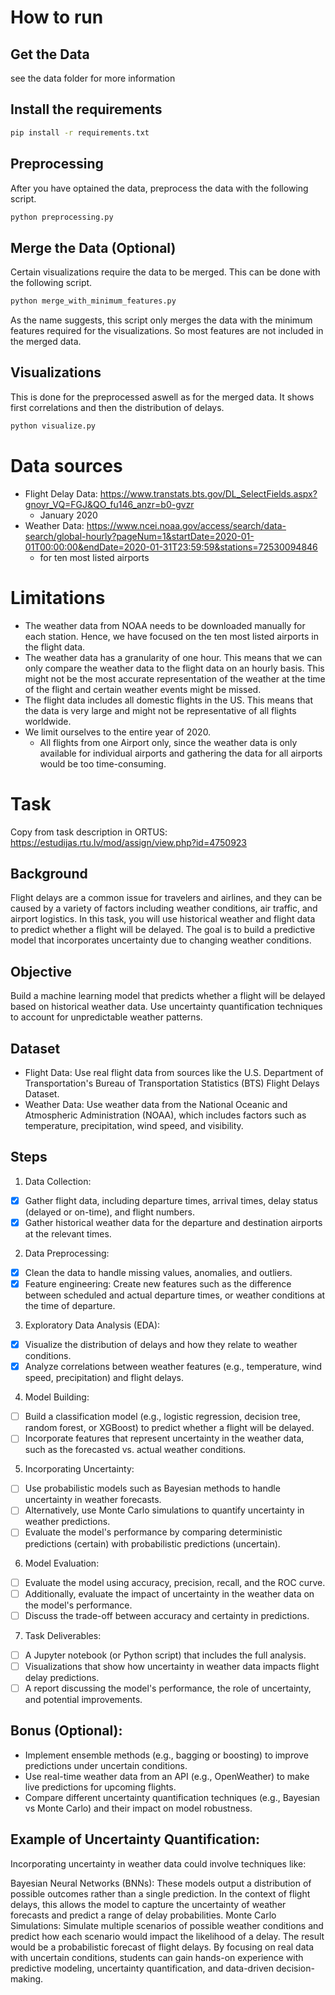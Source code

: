 # How to run


## Get the Data
see the data folder for more information

## Install the requirements
```bash
pip install -r requirements.txt
```

## Preprocessing
After you have optained the data, preprocess the data with the following script.

```bash
python preprocessing.py
```

## Merge the Data (Optional)
Certain visualizations require the data to be merged. This can be done with the following script.

```bash
python merge_with_minimum_features.py
```

As the name suggests, this script only merges the data with the minimum features required for the visualizations. So most features are not included in the merged data.


## Visualizations
This is done for the preprocessed aswell as for the merged data. It shows first correlations and then the distribution of delays.

```bash
python visualize.py
```

# Data sources

* Flight Delay Data: https://www.transtats.bts.gov/DL_SelectFields.aspx?gnoyr_VQ=FGJ&QO_fu146_anzr=b0-gvzr
  * January 2020
* Weather Data: https://www.ncei.noaa.gov/access/search/data-search/global-hourly?pageNum=1&startDate=2020-01-01T00:00:00&endDate=2020-01-31T23:59:59&stations=72530094846
  *  for ten most listed airports

# Limitations

* The weather data from NOAA needs to be downloaded manually for each station. Hence, we have focused on the ten most listed airports in the flight data.
* The weather data has a granularity of one hour. This means that we can only compare the weather data to the flight data on an hourly basis. This might not be the most accurate representation of the weather at the time of the flight and certain weather events might be missed.
* The flight data includes all domestic flights in the US. This means that the data is very large and might not be representative of all flights worldwide.
* We limit ourselves to the entire year of 2020. 
  * All flights from one Airport only, since the weather data is only available for individual airports and gathering the data for all airports would be too time-consuming.

# Task
Copy from task description in ORTUS: https://estudijas.rtu.lv/mod/assign/view.php?id=4750923
## Background
Flight delays are a common issue for travelers and airlines, and they can be caused by a variety of factors including weather conditions, air traffic, and airport logistics. In this task, you will use historical weather and flight data to predict whether a flight will be delayed. The goal is to build a predictive model that incorporates uncertainty due to changing weather conditions.

## Objective
Build a machine learning model that predicts whether a flight will be delayed based on historical weather data.
Use uncertainty quantification techniques to account for unpredictable weather patterns.
## Dataset
* Flight Data: Use real flight data from sources like the U.S. Department of Transportation's Bureau of Transportation Statistics (BTS) Flight Delays Dataset.
* Weather Data: Use weather data from the National Oceanic and Atmospheric Administration (NOAA), which includes factors such as temperature, precipitation, wind speed, and visibility.

## Steps
1. Data Collection:
- [x] Gather flight data, including departure times, arrival times, delay status (delayed or on-time), and flight numbers.
- [x] Gather historical weather data for the departure and destination airports at the relevant times.
2. Data Preprocessing:
- [x] Clean the data to handle missing values, anomalies, and outliers.
- [x] Feature engineering: Create new features such as the difference between scheduled and actual departure times, or weather conditions at the time of departure.
3. Exploratory Data Analysis (EDA):
- [x] Visualize the distribution of delays and how they relate to weather conditions.
- [x] Analyze correlations between weather features (e.g., temperature, wind speed, precipitation) and flight delays.
4. Model Building:
- [ ] Build a classification model (e.g., logistic regression, decision tree, random forest, or XGBoost) to predict whether a flight will be delayed.
- [ ] Incorporate features that represent uncertainty in the weather data, such as the forecasted vs. actual weather conditions.
5. Incorporating Uncertainty:
- [ ] Use probabilistic models such as Bayesian methods to handle uncertainty in weather forecasts.
- [ ] Alternatively, use Monte Carlo simulations to quantify uncertainty in weather predictions.
- [ ] Evaluate the model's performance by comparing deterministic predictions (certain) with probabilistic predictions (uncertain).
6. Model Evaluation:
- [ ] Evaluate the model using accuracy, precision, recall, and the ROC curve.
- [ ] Additionally, evaluate the impact of uncertainty in the weather data on the model's performance.
- [ ] Discuss the trade-off between accuracy and certainty in predictions.
7. Task Deliverables:
- [ ] A Jupyter notebook (or Python script) that includes the full analysis.
- [ ] Visualizations that show how uncertainty in weather data impacts flight delay predictions.
- [ ] A report discussing the model's performance, the role of uncertainty, and potential improvements.

## Bonus (Optional):
* Implement ensemble methods (e.g., bagging or boosting) to improve predictions under uncertain conditions.
* Use real-time weather data from an API (e.g., OpenWeather) to make live predictions for upcoming flights.
* Compare different uncertainty quantification techniques (e.g., Bayesian vs Monte Carlo) and their impact on model robustness.

## Example of Uncertainty Quantification:
Incorporating uncertainty in weather data could involve techniques like:

Bayesian Neural Networks (BNNs): These models output a distribution of possible outcomes rather than a single prediction. In the context of flight delays, this allows the model to capture the uncertainty of weather forecasts and predict a range of delay probabilities.
Monte Carlo Simulations: Simulate multiple scenarios of possible weather conditions and predict how each scenario would impact the likelihood of a delay. The result would be a probabilistic forecast of flight delays.
By focusing on real data with uncertain conditions, students can gain hands-on experience with predictive modeling, uncertainty quantification, and data-driven decision-making.